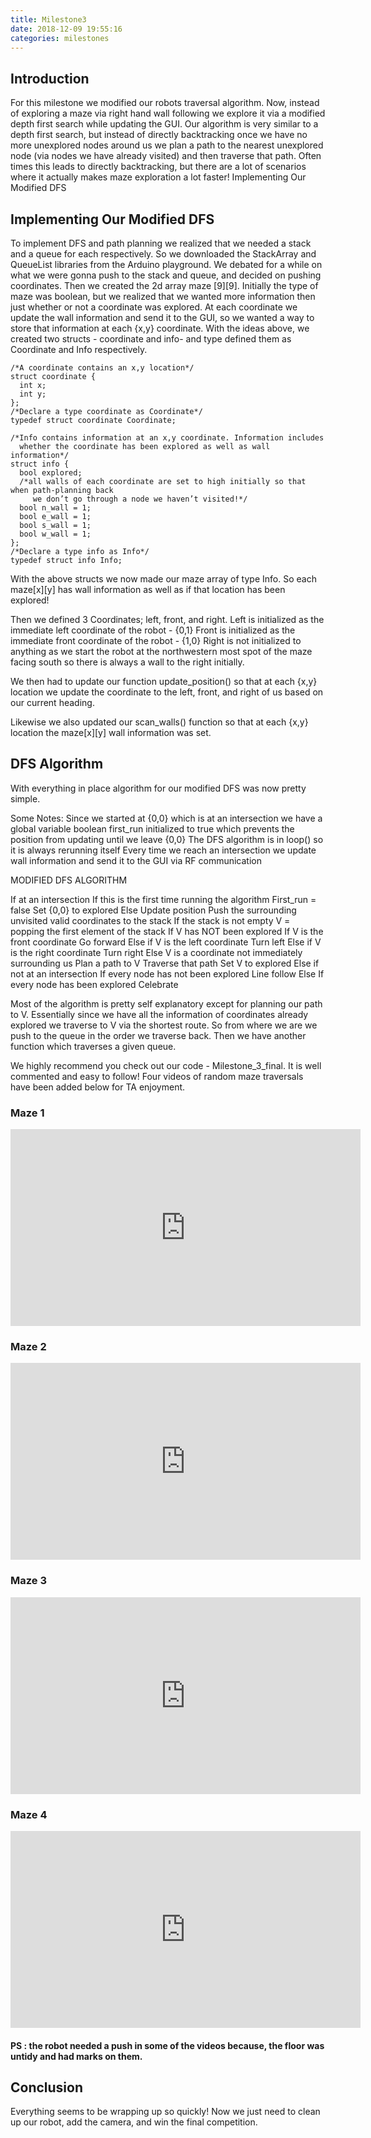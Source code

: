 ```yaml
---
title: Milestone3
date: 2018-12-09 19:55:16
categories: milestones
---
```


## Introduction
For this milestone we modified our robots traversal algorithm. Now, instead of exploring a maze via right hand wall following we explore it via a modified depth first search while updating the GUI.
Our algorithm is very similar to a depth first search, but instead of directly backtracking once we have no more unexplored nodes around us we plan a path to the nearest unexplored node (via nodes we have already visited) and then traverse that path. Often times this leads to directly backtracking, but there are a lot of scenarios where it actually makes maze exploration a lot faster!
Implementing Our Modified DFS

## Implementing Our Modified DFS
To implement DFS and path planning we realized that we needed a stack and a queue for each respectively. So we downloaded the StackArray and QueueList libraries from the Arduino playground. 
We debated for a while on what we were gonna push to the stack and queue, and decided on pushing  coordinates. 
Then we created the 2d array maze [9][9]. Initially the type of maze was boolean, but we realized that we wanted more information then just whether or not a coordinate was explored. At each coordinate we update the wall information and send it to the GUI, so we wanted a way to store that information at each {x,y} coordinate.
With the ideas above, we created two structs - coordinate and info- and type defined them as Coordinate and Info respectively. 
```
/*A coordinate contains an x,y location*/
struct coordinate {
  int x;
  int y;
};
/*Declare a type coordinate as Coordinate*/
typedef struct coordinate Coordinate;

/*Info contains information at an x,y coordinate. Information includes
  whether the coordinate has been explored as well as wall information*/
struct info {
  bool explored;
  /*all walls of each coordinate are set to high initially so that when path-planning back
     we don’t go through a node we haven’t visited!*/
  bool n_wall = 1;
  bool e_wall = 1;
  bool s_wall = 1;
  bool w_wall = 1;
};
/*Declare a type info as Info*/
typedef struct info Info;
```
With the above structs we now made our maze array of type Info. So each maze[x][y] has wall 
information as well as if that location has been explored!

Then we defined 3 Coordinates; left, front, and right. 
Left is initialized as the immediate left coordinate of the robot - {0,1}
Front is initialized as the immediate front coordinate of the robot - {1,0}
Right is not initialized to anything as we start the robot at the northwestern most spot of the maze facing south so there is always a wall to the right initially.

We then had to update our function update_position() so that at each {x,y} location we update the coordinate to the left, front, and right of us based on our current heading.

Likewise we also updated our scan_walls() function so that at each {x,y} location the maze[x][y] wall information was set.

## DFS Algorithm
With everything in place algorithm for our modified DFS was now pretty simple.

Some Notes:
Since we started at {0,0} which is at an intersection we have a global variable 
boolean first_run initialized to true which prevents the position from updating until we leave {0,0}
The DFS algorithm is in loop() so it is always rerunning itself
Every time we reach an intersection we update wall information and send it to the GUI via RF communication



MODIFIED DFS ALGORITHM

If at an intersection
	If this is the first time running the algorithm
		First_run = false
		Set {0,0} to explored
	Else
		Update position
	Push the surrounding unvisited valid coordinates to the stack
	If the stack is not empty
		V = popping the first element of the stack 
		If V has NOT been explored
			If V is the front coordinate
				Go forward
			Else if V is the left coordinate
				Turn left
			Else if V is the right coordinate
				Turn right
			Else V is a coordinate not immediately surrounding us
				Plan a path to V
				Traverse that path
			Set V to explored
Else if not at an intersection
	If every node has not been explored
		Line follow
	Else If every node has been explored
		Celebrate 

Most of the algorithm is pretty self explanatory except for planning our path to V. Essentially since we have all the information of coordinates already explored we traverse to V via the shortest route. So from where we are we push to the queue in the order we traverse back. Then we have another function which traverses a given queue.

We highly recommend you check out our code - Milestone_3_final. It is well commented and easy to follow!
Four videos of random maze traversals have been added below for TA enjoyment.
### Maze 1 

<iframe width="560" height="315" src="https://www.youtube.com/embed/Rysso7Qids8" frameborder="0" allow="accelerometer; autoplay; encrypted-media; gyroscope; picture-in-picture" allowfullscreen></iframe>

### Maze 2

<iframe width="560" height="315" src="https://www.youtube.com/embed/0EEmw8h-ASg" frameborder="0" allow="accelerometer; autoplay; encrypted-media; gyroscope; picture-in-picture" allowfullscreen></iframe>

### Maze 3

<iframe width="560" height="315" src="https://www.youtube.com/embed/fjXjdGmUN-Q" frameborder="0" allow="accelerometer; autoplay; encrypted-media; gyroscope; picture-in-picture" allowfullscreen></iframe>


### Maze 4

<iframe width="560" height="315" src="https://www.youtube.com/embed/of2bVynUP4U" frameborder="0" allow="accelerometer; autoplay; encrypted-media; gyroscope; picture-in-picture" allowfullscreen></iframe>

#### PS : the robot needed a push in some of the videos because, the floor was untidy and had marks on them.

## Conclusion
Everything seems to be wrapping up so quickly! Now we just need to clean up our robot, add the camera, and win the final competition. 




